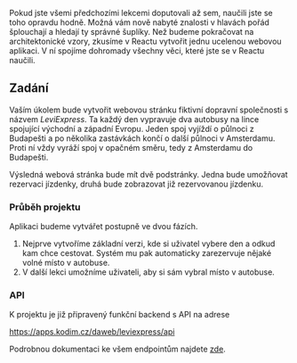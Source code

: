 Pokud jste všemi předchozími lekcemi doputovali až sem, naučili jste se toho opravdu hodně. Možná vám nově nabyté znalosti v hlavách pořád šplouchají a hledají ty správné šuplíky. Než budeme pokračovat na architektonické vzory, zkusíme v Reactu vytvořit jednu ucelenou webovou aplikaci. V ní spojíme dohromady všechny věci, které jste se v Reactu naučili.

## Zadání

Vaším úkolem bude vytvořit webovou stránku fiktivní dopravní společnosti s názvem _LeviExpress_. Ta každý den vypravuje dva autobusy na lince spojující východní a západní Evropu. Jeden spoj vyjíždí o půlnoci z Budapešti a po několika zastávkách končí o další půlnoci v Amsterdamu. Proti ní vždy vyráží spoj v opačném směru, tedy z Amsterdamu do Budapešti.

Výsledná webová stránka bude mít dvě podstránky. Jedna bude umožňovat rezervaci jízdenky, druhá bude zobrazovat již rezervovanou jízdenku.

### Průběh projektu

Aplikaci budeme vytvářet postupně ve dvou fázích.

1. Nejprve vytvoříme základní verzi, kde si uživatel vybere den a odkud kam chce cestovat. Systém mu pak automaticky zarezervuje nějaké volné místo v autobuse.
1. V další lekci umožníme uživateli, aby si sám vybral místo v autobuse.

### API

K projektu je již připravený funkční backend s API na adrese

https://apps.kodim.cz/daweb/leviexpress/api

Podrobnou dokumentaci ke všem endpointům najdete [zde](https://apps.kodim.cz/daweb/leviexpress/docs).
